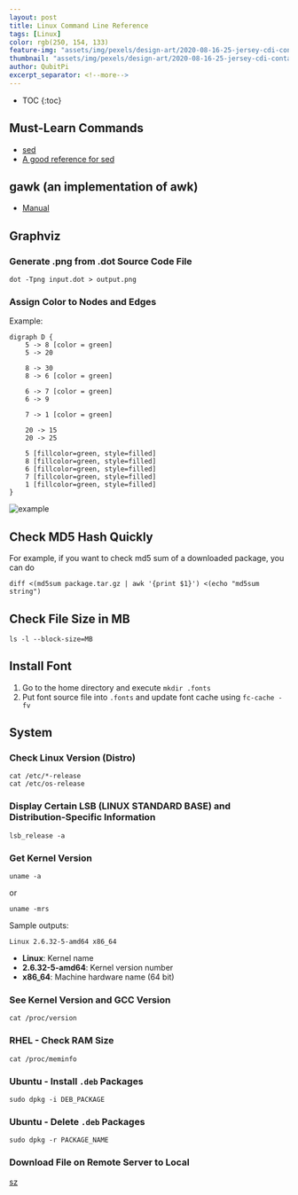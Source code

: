 ```yaml
---
layout: post
title: Linux Command Line Reference
tags: [Linux]
color: rgb(250, 154, 133)
feature-img: "assets/img/pexels/design-art/2020-08-16-25-jersey-cdi-container-agnostic-support/cover.png"
thumbnail: "assets/img/pexels/design-art/2020-08-16-25-jersey-cdi-container-agnostic-support/cover.png"
author: QubitPi
excerpt_separator: <!--more-->
---
```


<!--more-->

* TOC
{:toc}

## Must-Learn Commands

* [sed](https://www.gnu.org/software/sed/manual/sed.html)
* [A good reference for sed](http://sed.sourceforge.net/local/docs/An_introduction_to_sed.html)

## gawk (an implementation of awk)

* [Manual](../references/gawk.pdf)

## Graphviz

### Generate .png from .dot Source Code File

    dot -Tpng input.dot > output.png
    
### Assign Color to Nodes and Edges

Example:

    digraph D {
        5 -> 8 [color = green]
        5 -> 20
    
        8 -> 30
        8 -> 6 [color = green]
    
        6 -> 7 [color = green]
        6 -> 9
    
        7 -> 1 [color = green]
    
        20 -> 15
        20 -> 25
    
        5 [fillcolor=green, style=filled]
        8 [fillcolor=green, style=filled]
        6 [fillcolor=green, style=filled]
        7 [fillcolor=green, style=filled]
        1 [fillcolor=green, style=filled]
    }
    
![example](../images/graphviz/tree.png)

## Check MD5 Hash Quickly

For example, if you want to check md5 sum of a downloaded package, you can do

    diff <(md5sum package.tar.gz | awk '{print $1}') <(echo "md5sum string")
    
## Check File Size in MB

    ls -l --block-size=MB
    
## Install Font

1. Go to the home directory and execute `mkdir .fonts`
2. Put font source file into `.fonts` and update font cache using `fc-cache -fv`

## System

### Check Linux Version (Distro)

    cat /etc/*-release
    cat /etc/os-release

### Display Certain LSB (LINUX STANDARD BASE) and Distribution-Specific Information

    lsb_release -a
    
### Get Kernel Version

    uname -a
    
or

    uname -mrs
    
Sample outputs:

    Linux 2.6.32-5-amd64 x86_64
    
* **Linux**: Kernel name
* **2.6.32-5-amd64**: Kernel version number
* **x86_64**: Machine hardware name (64 bit)

### See Kernel Version and GCC Version

    cat /proc/version
    
### RHEL - Check RAM Size

    cat /proc/meminfo
    
### Ubuntu - Install `.deb` Packages

    sudo dpkg -i DEB_PACKAGE
    
### Ubuntu - Delete `.deb` Packages

    sudo dpkg -r PACKAGE_NAME
    
### Download File on Remote Server to Local

[sz](https://docstore.mik.ua/orelly/linux/run/apph_02.htm)
